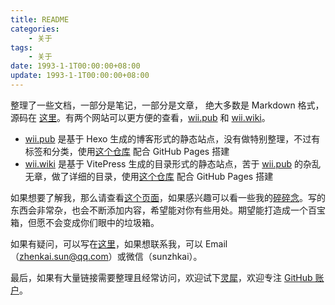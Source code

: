```yaml
---
title: README
categories:
    - 关于
tags:
    - 关于
date: 1993-1-1T00:00:00+08:00
update: 1993-1-1T00:00:00+08:00
---
```


整理了一些文档，一部分是笔记，一部分是文章， 绝大多数是 Markdown 格式，源码在 [这里](https://github.com/sunzhenkai/notes)。有两个网站可以更方便的查看，[wii.pub](https://wii.pub) 和 [wii.wiki](https://wii.wiki)。

- [wii.pub](https://wii.pub) 是基于 Hexo 生成的博客形式的静态站点，没有做特别整理，不过有标签和分类，使用[这个仓库](https://github.com/sunzhenkai/blog-docs) 配合 GitHub Pages 搭建
- [wii.wiki](https://wii.wiki) 是基于 VitePress 生成的目录形式的静态站点，苦于 [wii.pub](https://wii.pub) 的杂乱无章，做了详细的目录，使用[这个仓库](https://github.com/sunzhenkai/talking-ground) 配合 GitHub Pages 搭建

如果想要了解我，那么请查看[这个页面](./about.md)，如果感兴趣可以看一些我的[碎碎念](./others/thoughts/thoughts)。写的东西会非常杂，也会不断添加内容，希望能对你有些用处。期望能打造成一个百宝箱，但愿不会变成你们眼中的垃圾箱。

如果有疑问，可以写在[这里](https://github.com/sunzhenkai/notes/issues)，如果想联系我，可以 Email（zhenkai.sun@qq.com）或微信（sunzhkai）。

最后，如果有大量链接需要整理且经常访问，欢迎试下[灵犀](https://exploring.fun)，欢迎专注 [GitHub 账户](https://github.com/sunzhenkai)。
